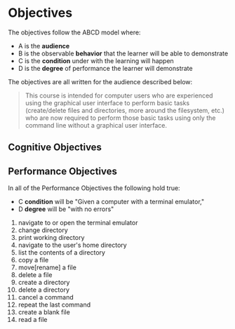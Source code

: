 # Objectives

The objectives follow the ABCD model where:

* A is the **audience**
* B is the observable **behavior** that the learner will be able to demonstrate
* C is the **condition** under with the learning will happen
* D is the **degree** of performance the learner will demonstrate

The objectives are all written for the audience described below:

>This course is intended for computer users who are experienced using the graphical user interface to perform basic tasks (create/delete files and directories, more around the filesystem, etc.) who are now required to perform those basic tasks using only the command line without a graphical user interface.

## Cognitive Objectives



## Performance Objectives

In all of the Performance Objectives the following hold true:

* C **condition** will be "Given a computer with a terminal emulator,"
* D **degree** will be "with no errors"

1. navigate to or open the terminal emulator
1. change directory
1. print working directory
1. navigate to the user's home directory
1. list the contents of a directory
1. copy a file
1. move[rename] a file
1. delete a file
1. create a directory
1. delete a directory
1. cancel a command
1. repeat the last command
1. create a blank file
1. read a file
